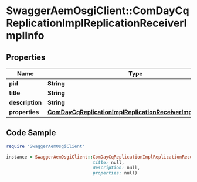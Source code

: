 # SwaggerAemOsgiClient::ComDayCqReplicationImplReplicationReceiverImplInfo

## Properties

Name | Type | Description | Notes
------------ | ------------- | ------------- | -------------
**pid** | **String** |  | [optional] 
**title** | **String** |  | [optional] 
**description** | **String** |  | [optional] 
**properties** | [**ComDayCqReplicationImplReplicationReceiverImplProperties**](ComDayCqReplicationImplReplicationReceiverImplProperties.md) |  | [optional] 

## Code Sample

```ruby
require 'SwaggerAemOsgiClient'

instance = SwaggerAemOsgiClient::ComDayCqReplicationImplReplicationReceiverImplInfo.new(pid: null,
                                 title: null,
                                 description: null,
                                 properties: null)
```



